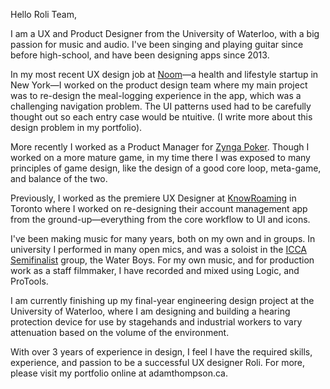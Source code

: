 Hello Roli Team,

I am a UX and Product Designer from the University of Waterloo, with a big passion for music and audio. I've been singing and playing guitar since before high-school, and have been designing apps since 2013.

In my most recent UX design job at [Noom](noom.com)—a health and lifestyle startup in New York—I worked on the product design team where my main project was to re-design the meal-logging experience in the app, which was a challenging navigation problem. The UI patterns used had to be carefully thought out so each entry case would be  ntuitive. (I write more about this design problem in my portfolio).

More recently I worked as a Product Manager for [Zynga Poker](https://www.zynga.com/poker). Though I worked on a more mature game, in my time there I was exposed to many principles of game design, like the design of a good core loop, meta-game, and balance of the two.

Previously, I worked as the premiere UX Designer at [KnowRoaming](knowroaming.com) in Toronto where I worked on re-designing their account management app from the ground-up—everything from the core workflow to UI and icons. 

I've been making music for many years, both on my own and in groups. In university I performed in many open mics, and was a soloist in the [ICCA Semifinalist](https://varsityvocals.com/event/icca-central-semifinal-university-at-buffalo-center-for-the-arts-2/) group, the Water Boys. For my own music, and for production work as a staff filmmaker, I have recorded and mixed using Logic, and ProTools.

I am currently finishing up my final-year engineering design project at the University of Waterloo, where I am designing and building a hearing protection device for use by stagehands and industrial workers to vary attenuation based on the volume of the environment.

With over 3 years of experience in design, I feel I have the required skills,
experience, and passion to be a successful UX designer Roli. For more, please visit my portfolio online at adamthompson.ca.


​			
​		
​	